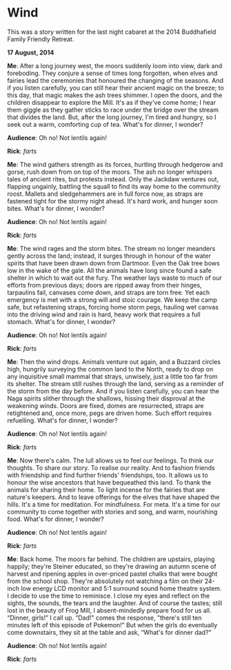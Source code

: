 # Wind

This was a story written for the last night cabaret at the 2014 Buddhafield Family Friendly Retreat.

**17 August, 2014**

**Me**: After a long journey west, the moors suddenly loom into view, dark and foreboding. They conjure a sense of times long forgotten, when elves and fairies lead the ceremonies that honoured the changing of the seasons. And if you listen carefully, you can still hear their ancient magic on the breeze; to this day, that magic makes the ash trees shimmer. I open the doors, and the children disappear to explore the Mill. It's as if they've come home; I hear them giggle as they gather sticks to race under the bridge over the stream that divides the land. But, after the long journey, I'm tired and hungry, so I seek out a warm, comforting cup of tea. What's for dinner, I wonder?

**Audience**: Oh no! Not lentils again!

**Rick**: _farts_

**Me**: The wind gathers strength as its forces, hurtling through hedgerow and gorse, rush down from on top of the moors. The ash no longer whispers tales of ancient rites, but protests instead. Only the Jackdaw ventures out, flapping ungainly, battling the squall to find its way home to the community roost. Mallets and sledgehammers are in full force now, as straps are fastened tight for the stormy night ahead. It's hard work, and hunger soon bites. What's for dinner, I wonder?

**Audience**: Oh no! Not lentils again!

**Rick**: _farts_

**Me**: The wind rages and the storm bites. The stream no longer meanders gently across the land; instead, it surges through in honour of the water spirits that have been drawn down from Dartmoor. Even the Oak tree bows low in the wake of the gale. All the animals have long since found a safe shelter in which to wait out the fury. The weather lays waste to much of our efforts from previous days; doors are ripped away from their hinges, tarpaulins fail, canvases come down, and straps are torn free. Yet each emergency is met with a strong will and stoic courage. We keep the camp safe, but refastening straps, forcing home storm pegs, hauling wet canvas into the driving wind and rain is hard, heavy work that requires a full stomach. What's for dinner, I wonder?

**Audience**: Oh no! Not lentils again!

**Rick**: _farts_

**Me**: Then the wind drops. Animals venture out again, and a Buzzard circles high, hungrily surveying the common land to the North, ready to drop on any inquisitive small mammal that strays, unwisely, just a little too far from its shelter. The stream still rushes through the land, serving as a reminder of the storm from the day before. And if you listen carefully, you can hear the Naga spirits slither through the shallows, hissing their disproval at the weakening winds. Doors are fixed, domes are resurrected, straps are retightened and, once more, pegs are driven home. Such effort requires refuelling. What's for dinner, I wonder?

**Audience**: Oh no! Not lentils again!

**Rick**: _farts_

**Me**: Now there's calm. The lull allows us to feel our feelings. To think our thoughts. To share our story. To realise our reality. And to fashion friends with friendship and find further friends' friendships, too. It allows us to honour the wise ancestors that have bequeathed this land. To thank the animals for sharing their home. To light incense for the fairies that are nature's keepers. And to leave offerings for the elves that have shaped the hills. It's a time for meditation. For mindfulness. For meta. It's a time for our community to come together with stories and song, and warm, nourishing food. What's for dinner, I wonder?

**Audience**: Oh no! Not lentils again!

**Rick**: _farts_

**Me**: Back home. The moors far behind. The children are upstairs, playing happily; they're Steiner educated, so they're drawing an autumn scene of harvest and ripening apples in over-priced pastel chalks that were bought from the school shop. They're absolutely not watching a film on their 24-inch low energy LCD monitor and 5:1 surround sound home theatre system. I decide to use the time to reminisce. I close my eyes and reflect on the sights, the sounds, the tears and the laughter. And of course the tastes; still lost in the beauty of Frog Mill, I absent-mindedly prepare food for us all. “Dinner, girls!” I call up. “Dad!" comes the response, "there's still ten minutes left of this episode of Pokemon!” But when the girls do eventually come downstairs, they sit at the table and ask, “What's for dinner dad?"

**Audience**: Oh no! Not lentils again!

**Rick**: _farts_
